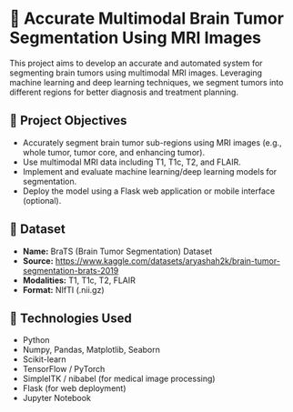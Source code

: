 # 🎯 Accurate Multimodal Brain Tumor Segmentation Using MRI Images

This project aims to develop an accurate and automated system for segmenting brain tumors using multimodal MRI images. Leveraging machine learning and deep learning techniques, we segment tumors into different regions for better diagnosis and treatment planning.

## 🧠 Project Objectives

- Accurately segment brain tumor sub-regions using MRI images (e.g., whole tumor, tumor core, and enhancing tumor).
- Use multimodal MRI data including T1, T1c, T2, and FLAIR.
- Implement and evaluate machine learning/deep learning models for segmentation.
- Deploy the model using a Flask web application or mobile interface (optional).

## 📁 Dataset

- **Name:** BraTS (Brain Tumor Segmentation) Dataset
- **Source:** https://www.kaggle.com/datasets/aryashah2k/brain-tumor-segmentation-brats-2019
- **Modalities:** T1, T1c, T2, FLAIR
- **Format:** NIfTI (.nii.gz)

## 🧰 Technologies Used

- Python
- Numpy, Pandas, Matplotlib, Seaborn
- Scikit-learn
- TensorFlow / PyTorch
- SimpleITK / nibabel (for medical image processing)
- Flask (for web deployment)
- Jupyter Notebook
